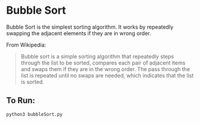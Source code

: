 # Bubble Sort
Bubble Sort is the simplest sorting algorithm. It works by repeatedly swapping the adjacent elements if they are in wrong order.

From Wikipedia:
> Bubble sort is a simple sorting algorithm that repeatedly steps through the list to be sorted, compares each pair of adjacent items and swaps them if they are in the wrong order. The pass through the list is repeated until no swaps are needed, which indicates that the list is sorted.

## To Run:
```bash
python3 bubbleSort.py
```
